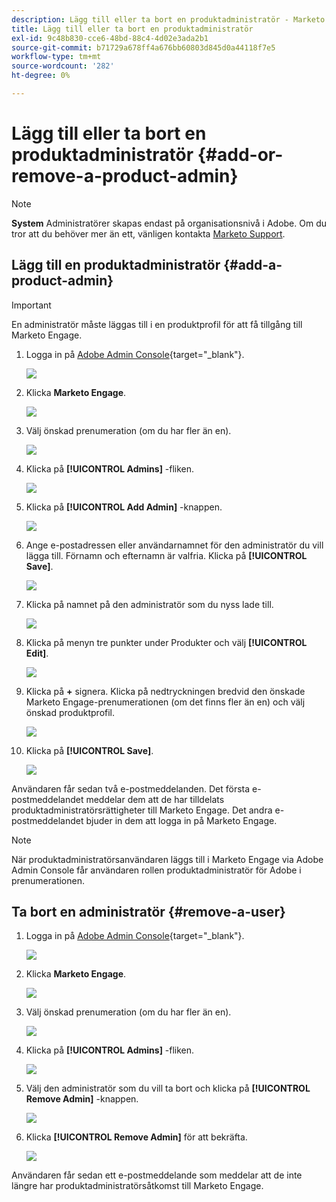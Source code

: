 ```yaml
---
description: Lägg till eller ta bort en produktadministratör - Marketo Docs - produktdokumentation
title: Lägg till eller ta bort en produktadministratör
exl-id: 9c48b830-cce6-48bd-88c4-4d02e3ada2b1
source-git-commit: b71729a678ff4a676bb60803d845d0a44118f7e5
workflow-type: tm+mt
source-wordcount: '282'
ht-degree: 0%

---
```


# Lägg till eller ta bort en produktadministratör {#add-or-remove-a-product-admin}

>[!NOTE]
>
>**System** Administratörer skapas endast på organisationsnivå i Adobe. Om du tror att du behöver mer än ett, vänligen kontakta [Marketo Support](https://nation.marketo.com/t5/support/ct-p/Support).

## Lägg till en produktadministratör {#add-a-product-admin}

>[!IMPORTANT]
>
>En administratör måste läggas till i en produktprofil för att få tillgång till Marketo Engage.

1. Logga in på [Adobe Admin Console](https://adminconsole.adobe.com/){target="_blank"}.

   ![](assets/add-or-remove-a-product-admin-1.png)

1. Klicka **Marketo Engage**.

   ![](assets/add-or-remove-a-product-admin-2.png)

1. Välj önskad prenumeration (om du har fler än en).

   ![](assets/add-or-remove-a-product-admin-3.png)

1. Klicka på **[!UICONTROL Admins]** -fliken.

   ![](assets/add-or-remove-a-product-admin-4.png)

1. Klicka på **[!UICONTROL Add Admin]** -knappen.

   ![](assets/add-or-remove-a-product-admin-5.png)

1. Ange e-postadressen eller användarnamnet för den administratör du vill lägga till. Förnamn och efternamn är valfria. Klicka på **[!UICONTROL Save]**.

   ![](assets/add-or-remove-a-product-admin-6.png)

1. Klicka på namnet på den administratör som du nyss lade till.

   ![](assets/add-or-remove-a-product-admin-7.png)

1. Klicka på menyn tre punkter under Produkter och välj **[!UICONTROL Edit]**.

   ![](assets/add-or-remove-a-product-admin-8.png)

1. Klicka på **+** signera. Klicka på nedtryckningen bredvid den önskade Marketo Engage-prenumerationen (om det finns fler än en) och välj önskad produktprofil.

   ![](assets/add-or-remove-a-product-admin-9.png)

1. Klicka på **[!UICONTROL Save]**.

   ![](assets/add-or-remove-a-product-admin-10.png)

Användaren får sedan två e-postmeddelanden. Det första e-postmeddelandet meddelar dem att de har tilldelats produktadministratörsrättigheter till Marketo Engage. Det andra e-postmeddelandet bjuder in dem att logga in på Marketo Engage.

>[!NOTE]
>
>När produktadministratörsanvändaren läggs till i Marketo Engage via Adobe Admin Console får användaren rollen produktadministratör för Adobe i prenumerationen.

## Ta bort en administratör {#remove-a-user}

1. Logga in på [Adobe Admin Console](https://adminconsole.adobe.com/){target="_blank"}.

   ![](assets/add-or-remove-a-product-admin-11.png)

1. Klicka **Marketo Engage**.

   ![](assets/add-or-remove-a-product-admin-12.png)

1. Välj önskad prenumeration (om du har fler än en).

   ![](assets/add-or-remove-a-product-admin-13.png)

1. Klicka på **[!UICONTROL Admins]** -fliken.

   ![](assets/add-or-remove-a-product-admin-14.png)

1. Välj den administratör som du vill ta bort och klicka på **[!UICONTROL Remove Admin]** -knappen.

   ![](assets/add-or-remove-a-product-admin-15.png)

1. Klicka **[!UICONTROL Remove Admin]** för att bekräfta.

   ![](assets/add-or-remove-a-product-admin-16.png)

Användaren får sedan ett e-postmeddelande som meddelar att de inte längre har produktadministratörsåtkomst till Marketo Engage.
